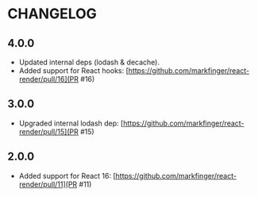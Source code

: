 # CHANGELOG

## 4.0.0

- Updated internal deps (lodash & decache).
- Added support for React hooks: [https://github.com/markfinger/react-render/pull/16](PR #16)

## 3.0.0

- Upgraded internal lodash dep: [https://github.com/markfinger/react-render/pull/15](PR #15)

## 2.0.0

- Added support for React 16: [https://github.com/markfinger/react-render/pull/11](PR #11)
